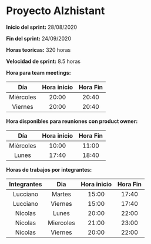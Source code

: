 # Proyecto Alzhistant 
**Inicio del sprint:** 28/08/2020

**Fin del sprint:** 24/09/2020

**Horas teoricas:** 320 horas

**Velocidad de sprint:** 8.5 horas

**Hora para team meetings:**

| Día | Hora inicio | Hora Fin |
| :---: | :---: | :---: |
| Miércoles | 20:00 | 20:40 |
| Viernes | 20:00 | 20:40 |

**Hora disponibles para reuniones con product owner:**

| Día | Hora inicio | Hora Fin |
| :---: | :---: | :---: |
| Miércoles | 10:00 | 11:00 |
| Lunes | 17:40 | 18:40 | 

**Horas de trabajos por integrantes:**

| Integrantes | Dia | Hora inicio | Hora Fin |
|:---: | :---: | :---: | :---: |
| Lucciano | Martes | 15:00 | 17:40 |
| Lucciano | Viernes | 15:00 | 17:40 |
| Nicolas | Lunes | 20:00 | 22:00 |
| Nicolas | Miercoles | 21:00 | 23:00 |
| Nicolas | Viernes | 20:00 | 22:00 |
